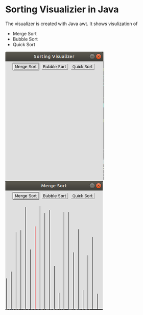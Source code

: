 # Sorting Visualizier in Java

The visualizer is created with Java awt.
It shows visulization of
* Merge Sort
* Bubble Sort
* Quick Sort

![Start Screen](images/image1.png)
![Sorting](images/image2.png)